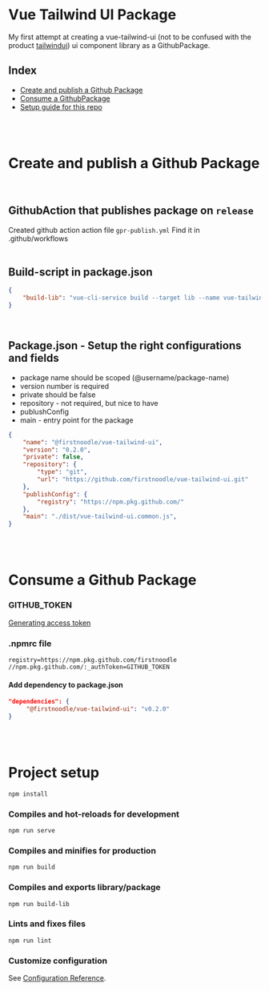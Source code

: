 # Vue Tailwind UI Package
My first attempt at creating a vue-tailwind-ui (not to be confused with the product [tailwindui](https://tailwindui.com/)) ui component library as a GithubPackage.

## Index
- [Create and publish a Github Package](#create-and-publish-a-github-package)
- [Consume a GithubPackage](#consume-a-github-package)
- [Setup guide for this repo](#project-setup)

<br><br>

# Create and publish a Github Package
<br>

## GithubAction that publishes package on `release`
Created github action action file `gpr-publish.yml`
Find it in .github/workflows
<br>
<br>

## Build-script in package.json
``` json
{
    "build-lib": "vue-cli-service build --target lib --name vue-tailwind-ui src/main.js",
}
```
<br>

## Package.json - Setup the right configurations and fields
- package name should be scoped (@username/package-name)
- version number is required
- private should be false
- repository - not required, but nice to have
- publushConfig
- main - entry point for the package
``` json
{
    "name": "@firstnoodle/vue-tailwind-ui",
    "version": "0.2.0",
    "private": false,
    "repository": {
        "type": "git",
        "url": "https://github.com/firstnoodle/vue-tailwind-ui.git"
    },
    "publishConfig": {
        "registry": "https://npm.pkg.github.com/"
    },
    "main": "./dist/vue-tailwind-ui.common.js",
}
```

<br><br>

# Consume a Github Package
### GITHUB_TOKEN
[Generating access token](https://docs.github.com/en/github/authenticating-to-github/creating-a-personal-access-token)

### .npmrc file
```
registry=https://npm.pkg.github.com/firstnoodle
//npm.pkg.github.com/:_authToken=GITHUB_TOKEN
```

#### Add dependency to package.json
``` json
"dependencies": {
     "@firstnoodle/vue-tailwind-ui": "v0.2.0"
}
```

<br><br>

# Project setup
```
npm install
```

### Compiles and hot-reloads for development
```
npm run serve
```

### Compiles and minifies for production
```
npm run build
```

### Compiles and exports library/package
```
npm run build-lib
```

### Lints and fixes files
```
npm run lint
```

### Customize configuration
See [Configuration Reference](https://cli.vuejs.org/config/).
